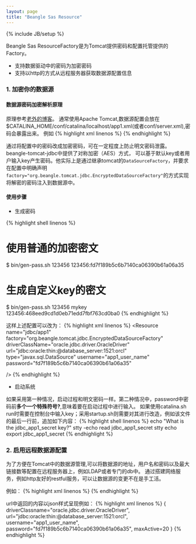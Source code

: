 ```yaml
---
layout: page
title: "Beangle Sas Resource"
---
```

{% include JB/setup %}

Beangle Sas ResourceFactory是为Tomcat提供密码和配置托管提供的Factory。

* 支持数据驱动中的密码为加密密码
* 支持以http的方式从远程服务器获取数据源配置信息

### 1. 加密你的数据源

#### 数据源密码加密解析原理
原理参考[老外的博客](http://www.jdev.it/encrypting-passwords-in-tomcat/)。
通常使用Apache Tomcat,数据源配置会放在$CATALINA_HOME/conf/catalina/localhost/app1.xml(或者conf/server.xml),密码会暴露出来。
例如
{% highlight xml linenos %}
<Resource
  name="jdbc/app1"
  driverClassName="oracle.jdbc.driver.OracleDriver"
  url="jdbc:oracle:thin:@database_server:1521:orcl"
  type="javax.sql.DataSource"
  username="app1_user_name"
  password="app1_password"
  />
{% endhighlight %}

通过将配置中的密码改成加密密码，可在一定程度上防止明文密码泄露。beangle-tomcat-jdbc中提供了对称加密（AES）方式，
可以基于默认key或者用户输入key产生密码。他实际上是通过继承tomcat的`DataSourceFactory`，并要求在配置中明确声明`  factory="org.beangle.tomcat.jdbc.EncryptedDataSourceFactory"`的方式实现将解密的密码注入到数据源中。

#### 使用步骤

* 生成密码

{% highlight shell linenos %}
# 使用普通的加密密文
$ bin/gen-pass.sh 123456
123456:fd7f189b5c6b7140ca06390b61a06a35
# 生成自定义key的密文
$ bin/gen-pass.sh 123456 mykey
123456:468eed9cd1d0eb71edd7fbf763cd0ba0
{% endhighlight %}

这样上述配置可以改为：
{% highlight xml linenos %}
<Resource
  name="jdbc/app1"
  factory="org.beangle.tomcat.jdbc.EncryptedDataSourceFactory"
  driverClassName="oracle.jdbc.driver.OracleDriver"
  url="jdbc:oracle:thin:@database_server:1521:orcl"
  type="javax.sql.DataSource"
  username="app1_user_name"
  password="fd7f189b5c6b7140ca06390b61a06a35"
  <!--或者password="?468eed9cd1d0eb71edd7fbf763cd0ba0"-->
  />
{% endhighlight %}

* 启动系统

如果采用第一种情况，启动过程和明文密码一样。第二种情况中，password中密码前**多个一个特殊符号?**,意味着要在启动过程中进行输入。
如果使用catalina.sh run时需要在控制台中输入key；采用startup.sh则需要对其进行改造，例如该文件的最后一行前，追加如下内容：
{% highlight shell linenos %}
echo "What is the jdbc_app1_secret key?"
stty -echo
read jdbc_app1_secret
stty echo
export jdbc_app1_secret
{% endhighlight %}

### 2. 启用远程数据源配置

为了方便在Tomcat中的数据源管理,可以将数据源的地址，用户名和密码以及最大链接数等配置在远程服务器上，例如LDAP或者专门的db中。
通过搭建网络服务，例如http友好的restful服务，可以让数据源的变更不在是手工活。

例如：
{% highlight xml linenos %}
<Resource
  name="jdbc/app1"
  factory="org.beangle.tomcat.jdbc.EncryptedDataSourceFactory"
  url="http://mydatasource.com/app/myid?mykey"
  type="javax.sql.DataSource"
  />
{% endhighlight %}

url中返回的内容以json样式呈现例如：
{% highlight xml linenos %}
{
  driverClassname="oracle.jdbc.driver.OracleDriver",
  url="jdbc:oracle:thin:@database_server:1521:orcl",
  username="app1_user_name",
  password="fd7f189b5c6b7140ca06390b61a06a35",
  maxActive=20
}
{% endhighlight %}
